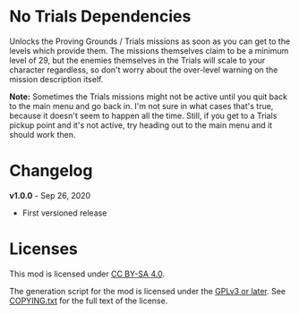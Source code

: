 No Trials Dependencies
======================

Unlocks the Proving Grounds / Trials missions as soon as you can get
to the levels which provide them.  The missions themselves claim to be
a minimum level of 29, but the enemies themselves in the Trials will
scale to your character regardless, so don't worry about the over-level
warning on the mission description itself.

**Note:** Sometimes the Trials missions might not be active until you
quit back to the main menu and go back in.  I'm not sure in what cases
that's true, because it doesn't seem to happen all the time.  Still,
if you get to a Trials pickup point and it's not active, try heading
out to the main menu and it should work then.

Changelog
=========

**v1.0.0** - Sep 26, 2020
 * First versioned release
 
Licenses
========

This mod is licensed under [CC BY-SA 4.0](https://creativecommons.org/licenses/by-sa/4.0/).

The generation script for the mod is licensed under the
[GPLv3 or later](https://www.gnu.org/licenses/quick-guide-gplv3.html).
See [COPYING.txt](../../COPYING.txt) for the full text of the license.

